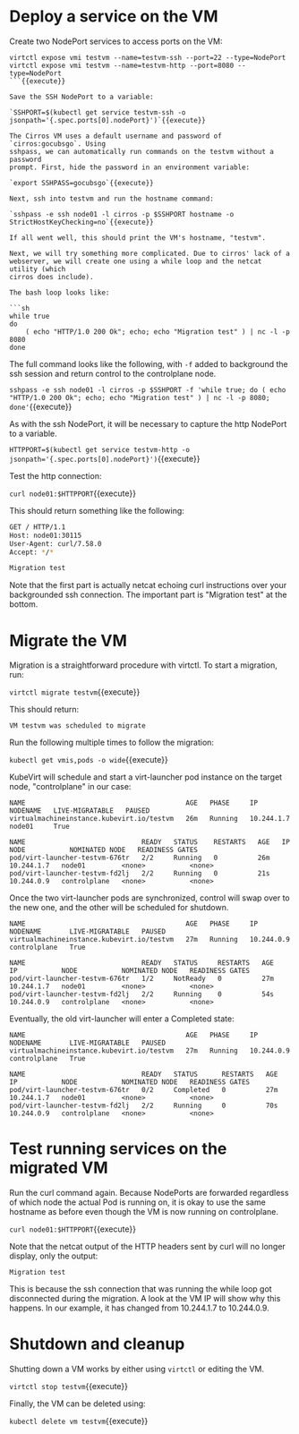 # Deploy a service on the VM

Create two NodePort services to access ports on the VM:

```
virtctl expose vmi testvm --name=testvm-ssh --port=22 --type=NodePort
virtctl expose vmi testvm --name=testvm-http --port=8080 --type=NodePort
```{{execute}}

Save the SSH NodePort to a variable:

`SSHPORT=$(kubectl get service testvm-ssh -o jsonpath='{.spec.ports[0].nodePort}')`{{execute}}

The Cirros VM uses a default username and password of `cirros:gocubsgo`. Using
sshpass, we can automatically run commands on the testvm without a password
prompt. First, hide the password in an environment variable:

`export SSHPASS=gocubsgo`{{execute}}

Next, ssh into testvm and run the hostname command:

`sshpass -e ssh node01 -l cirros -p $SSHPORT hostname -o StrictHostKeyChecking=no`{{execute}}

If all went well, this should print the VM's hostname, "testvm".

Next, we will try something more complicated. Due to cirros' lack of a
webserver, we will create one using a while loop and the netcat utility (which
cirros does include).

The bash loop looks like:

```sh
while true
do
    ( echo "HTTP/1.0 200 Ok"; echo; echo "Migration test" ) | nc -l -p 8080
done
```

The full command looks like the following, with `-f` added to background the
ssh session and return control to the controlplane node.

`sshpass -e ssh node01 -l cirros -p $SSHPORT -f 'while true; do ( echo "HTTP/1.0 200 Ok"; echo; echo "Migration test" ) | nc -l -p 8080; done'`{{execute}}

As with the ssh NodePort, it will be necessary to capture the http NodePort to a variable.

`HTTPPORT=$(kubectl get service testvm-http -o jsonpath='{.spec.ports[0].nodePort}')`{{execute}}

Test the http connection:

`curl node01:$HTTPPORT`{{execute}}

This should return something like the following:

```sh
GET / HTTP/1.1
Host: node01:30115
User-Agent: curl/7.58.0
Accept: */*

Migration test
```

Note that the first part is actually netcat echoing curl instructions over your
backgrounded ssh connection. The important part is "Migration test" at the
bottom.

# Migrate the VM

Migration is a straightforward procedure with virtctl. To start a migration, run:

`virtctl migrate testvm`{{execute}}

This should return:

```
VM testvm was scheduled to migrate
```

Run the following multiple times to follow the migration:

`kubectl get vmis,pods -o wide`{{execute}}

KubeVirt will schedule and start a virt-launcher pod instance on the target node, "controlplane" in our case:

```
NAME                                        AGE   PHASE     IP           NODENAME   LIVE-MIGRATABLE   PAUSED
virtualmachineinstance.kubevirt.io/testvm   26m   Running   10.244.1.7   node01     True

NAME                             READY   STATUS    RESTARTS   AGE   IP           NODE           NOMINATED NODE   READINESS GATES
pod/virt-launcher-testvm-676tr   2/2     Running   0          26m   10.244.1.7   node01         <none>           <none>
pod/virt-launcher-testvm-fd2lj   2/2     Running   0          21s   10.244.0.9   controlplane   <none>           <none>
```

Once the two virt-launcher pods are synchronized, control will swap over to the new one, and the other will be scheduled for shutdown.

```
NAME                                        AGE   PHASE     IP           NODENAME       LIVE-MIGRATABLE   PAUSED
virtualmachineinstance.kubevirt.io/testvm   27m   Running   10.244.0.9   controlplane   True              

NAME                             READY   STATUS     RESTARTS   AGE   IP           NODE           NOMINATED NODE   READINESS GATES
pod/virt-launcher-testvm-676tr   1/2     NotReady   0          27m   10.244.1.7   node01         <none>           <none>
pod/virt-launcher-testvm-fd2lj   2/2     Running    0          54s   10.244.0.9   controlplane   <none>           <none>
```

Eventually, the old virt-launcher will enter a Completed state:

```
NAME                                        AGE   PHASE     IP           NODENAME       LIVE-MIGRATABLE   PAUSED
virtualmachineinstance.kubevirt.io/testvm   27m   Running   10.244.0.9   controlplane   True

NAME                             READY   STATUS      RESTARTS   AGE   IP           NODE           NOMINATED NODE   READINESS GATES
pod/virt-launcher-testvm-676tr   0/2     Completed   0          27m   10.244.1.7   node01         <none>           <none>
pod/virt-launcher-testvm-fd2lj   2/2     Running     0          70s   10.244.0.9   controlplane   <none>           <none>
```

# Test running services on the migrated VM

Run the curl command again. Because NodePorts are forwarded regardless of which node the actual Pod is running on, it is okay to use the same hostname as before even though the VM is now running on controlplane.

`curl node01:$HTTPPORT`{{execute}}

Note that the netcat output of the HTTP headers sent by curl will no longer display, only the output:

```
Migration test
```

This is because the ssh connection that was running the while loop got
disconnected during the migration. A look at the VM IP will show why this
happens. In our example, it has changed from 10.244.1.7 to 10.244.0.9.

# Shutdown and cleanup

Shutting down a VM works by either using `virtctl` or editing the VM.

`virtctl stop testvm`{{execute}}

Finally, the VM can be deleted using:

`kubectl delete vm testvm`{{execute}}
